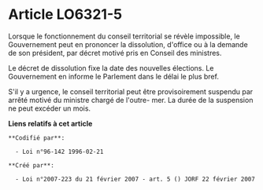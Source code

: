 # Article LO6321-5

Lorsque le fonctionnement du conseil territorial se révèle impossible, le Gouvernement peut en prononcer la dissolution,
d'office ou à la demande de son président, par décret motivé pris en Conseil des ministres.

Le décret de dissolution fixe la date des nouvelles élections. Le Gouvernement en informe le Parlement dans le délai le plus
bref.

S'il y a urgence, le conseil territorial peut être provisoirement suspendu par arrêté motivé du ministre chargé de l'outre-
mer. La durée de la suspension ne peut excéder un mois.

**Liens relatifs à cet article**

	**Codifié par**:

	  - Loi n°96-142 1996-02-21

	**Créé par**:

	  - Loi n°2007-223 du 21 février 2007 - art. 5 () JORF 22 février 2007

